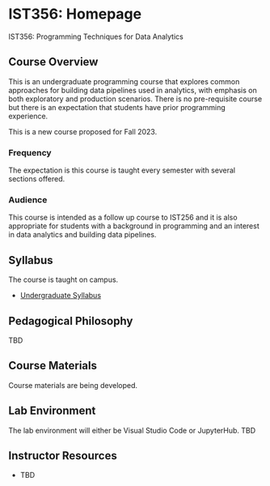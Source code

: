 # IST356: Homepage

IST356: Programming Techniques for Data Analytics

## Course Overview

This is an undergraduate programming course that explores common approaches for building data pipelines used in analytics, with emphasis on both exploratory and production scenarios. There is no pre-requisite course  but there is an expectation that students have prior programming experience.

This is a new course proposed for Fall 2023.

### Frequency 

The expectation is this course is taught every semester with several sections offered.

### Audience

This course is intended as a follow up course to IST256 and it is also appropriate for students with a background in programming and an interest in data analytics and building data pipelines.

## Syllabus

The course is taught on campus. 

- [Undergraduate Syllabus](https://mafudge.github.io/IST356/syllabus.html)

## Pedagogical Philosophy

TBD

## Course Materials

Course materials are being developed. 

## Lab Environment

The lab environment will either be Visual Studio Code or JupyterHub. TBD

## Instructor Resources

- TBD
